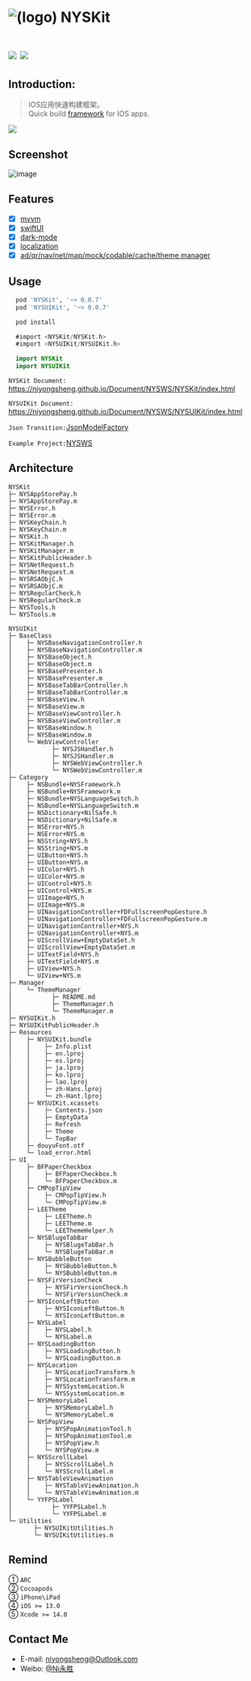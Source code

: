 
![(logo)](https://github.com/niyongsheng/NYSKit/blob/master/logo.png?raw=true)
NYSKit
===
[![](https://img.shields.io/badge/platform-iOS-orange.svg)](https://developer.apple.com/ios/)
[![](https://img.shields.io/badge/license-MIT-blue.svg)](https://github.com/niyongsheng/BaseClass_MVP_IOS/blob/master/LICENSE)
===

## Introduction:
> IOS应用快速构建框架。<br>
> Quick build [framework](#architecture) for IOS apps.
<img src="./Images/nysws.drawio.png">

## Screenshot
![image](https://github.com/niyongsheng/niyongsheng.github.io/blob/master/Document/base_ios_demo.gif)

## Features
- [x] [mvvm](https://en.wikipedia.org/wiki/Model–view–viewmodel)
- [x] [swiftUI](https://developer.apple.com/tutorials/sample-apps/)
- [x] [dark-mode](https://developer.apple.com/design/human-interface-guidelines/dark-mode/)
- [x] [localization](https://developer.apple.com/localization/)
- [x] [ad/qr/nav/net/map/mock/codable/cache/theme manager](https://github.com/niyongsheng/NYSWS/blob/main/NYSWS/NYSAppSwift/NYSAppSwift/README.md)

## Usage
```ruby
  pod 'NYSKit', '~> 0.0.7'
  pod 'NYSUIKit', '~> 0.0.7'

  pod install
```
```objectivec
  #import <NYSKit/NYSKit.h>
  #import <NYSUIKit/NYSUIKit.h>
```
```swift
  import NYSKit
  import NYSUIKit
```
`NYSKit Document:` https://niyongsheng.github.io/Document/NYSWS/NYSKit/index.html

`NYSUIKit Document:` https://niyongsheng.github.io/Document/NYSWS/NYSUIKit/index.html

`Json Transition:`[JsonModelFactory](https://github.com/niyongsheng/JsonModelFactory)

`Example Project:`[NYSWS](https://github.com/niyongsheng/NYSWS)

## Architecture
```text
NYSKit
├─ NYSAppStorePay.h
├─ NYSAppStorePay.m
├─ NYSError.h
├─ NYSError.m
├─ NYSKeyChain.h
├─ NYSKeyChain.m
├─ NYSKit.h
├─ NYSKitManager.h
├─ NYSKitManager.m
├─ NYSKitPublicHeader.h
├─ NYSNetRequest.h
├─ NYSNetRequest.m
├─ NYSRSAObjC.h
├─ NYSRSAObjC.m
├─ NYSRegularCheck.h
├─ NYSRegularCheck.m
├─ NYSTools.h
└─ NYSTools.m
```
```text
NYSUIKit
├─ BaseClass
│    ├─ NYSBaseNavigationController.h
│    ├─ NYSBaseNavigationController.m
│    ├─ NYSBaseObject.h
│    ├─ NYSBaseObject.m
│    ├─ NYSBasePresenter.h
│    ├─ NYSBasePresenter.m
│    ├─ NYSBaseTabBarController.h
│    ├─ NYSBaseTabBarController.m
│    ├─ NYSBaseView.h
│    ├─ NYSBaseView.m
│    ├─ NYSBaseViewController.h
│    ├─ NYSBaseViewController.m
│    ├─ NYSBaseWindow.h
│    ├─ NYSBaseWindow.m
│    └─ WebViewController
│           ├─ NYSJSHandler.h
│           ├─ NYSJSHandler.m
│           ├─ NYSWebViewController.h
│           └─ NYSWebViewController.m
├─ Category
│    ├─ NSBundle+NYSFramework.h
│    ├─ NSBundle+NYSFramework.m
│    ├─ NSBundle+NYSLanguageSwitch.h
│    ├─ NSBundle+NYSLanguageSwitch.m
│    ├─ NSDictionary+NilSafe.h
│    ├─ NSDictionary+NilSafe.m
│    ├─ NSError+NYS.h
│    ├─ NSError+NYS.m
│    ├─ NSString+NYS.h
│    ├─ NSString+NYS.m
│    ├─ UIButton+NYS.h
│    ├─ UIButton+NYS.m
│    ├─ UIColor+NYS.h
│    ├─ UIColor+NYS.m
│    ├─ UIControl+NYS.h
│    ├─ UIControl+NYS.m
│    ├─ UIImage+NYS.h
│    ├─ UIImage+NYS.m
│    ├─ UINavigationController+FDFullscreenPopGesture.h
│    ├─ UINavigationController+FDFullscreenPopGesture.m
│    ├─ UINavigationController+NYS.h
│    ├─ UINavigationController+NYS.m
│    ├─ UIScrollView+EmptyDataSet.h
│    ├─ UIScrollView+EmptyDataSet.m
│    ├─ UITextField+NYS.h
│    ├─ UITextField+NYS.m
│    ├─ UIView+NYS.h
│    └─ UIView+NYS.m
├─ Manager
│    └─ ThemeManager
│           ├─ README.md
│           ├─ ThemeManager.h
│           └─ ThemeManager.m
├─ NYSUIKit.h
├─ NYSUIKitPublicHeader.h
├─ Resources
│    ├─ NYSUIKit.bundle
│    │    ├─ Info.plist
│    │    ├─ en.lproj
│    │    ├─ es.lproj
│    │    ├─ ja.lproj
│    │    ├─ ko.lproj
│    │    ├─ lao.lproj
│    │    ├─ zh-Hans.lproj
│    │    └─ zh-Hant.lproj
│    ├─ NYSUIKit.xcassets
│    │    ├─ Contents.json
│    │    ├─ EmptyData
│    │    ├─ Refresh
│    │    ├─ Theme
│    │    └─ TopBar
│    ├─ douyuFont.otf
│    └─ load_error.html
├─ UI
│    ├─ BFPaperCheckbox
│    │    ├─ BFPaperCheckbox.h
│    │    └─ BFPaperCheckbox.m
│    ├─ CMPopTipView
│    │    ├─ CMPopTipView.h
│    │    └─ CMPopTipView.m
│    ├─ LEETheme
│    │    ├─ LEETheme.h
│    │    ├─ LEETheme.m
│    │    └─ LEEThemeHelper.h
│    ├─ NYSBlugeTabBar
│    │    ├─ NYSBlugeTabBar.h
│    │    └─ NYSBlugeTabBar.m
│    ├─ NYSBubbleButton
│    │    ├─ NYSBubbleButton.h
│    │    └─ NYSBubbleButton.m
│    ├─ NYSFirVersionCheck
│    │    ├─ NYSFirVersionCheck.h
│    │    └─ NYSFirVersionCheck.m
│    ├─ NYSIconLeftButton
│    │    ├─ NYSIconLeftButton.h
│    │    └─ NYSIconLeftButton.m
│    ├─ NYSLabel
│    │    ├─ NYSLabel.h
│    │    └─ NYSLabel.m
│    ├─ NYSLoadingButton
│    │    ├─ NYSLoadingButton.h
│    │    └─ NYSLoadingButton.m
│    ├─ NYSLocation
│    │    ├─ NYSLocationTransform.h
│    │    ├─ NYSLocationTransform.m
│    │    ├─ NYSSystemLocation.h
│    │    └─ NYSSystemLocation.m
│    ├─ NYSMemoryLabel
│    │    ├─ NYSMemoryLabel.h
│    │    └─ NYSMemoryLabel.m
│    ├─ NYSPopView
│    │    ├─ NYSPopAnimationTool.h
│    │    ├─ NYSPopAnimationTool.m
│    │    ├─ NYSPopView.h
│    │    └─ NYSPopView.m
│    ├─ NYSScrollLabel
│    │    ├─ NYSScrollLabel.h
│    │    └─ NYSScrollLabel.m
│    ├─ NYSTableViewAnimation
│    │    ├─ NYSTableViewAnimation.h
│    │    └─ NYSTableViewAnimation.m
│    └─ YYFPSLabel
│           ├─ YYFPSLabel.h
│           └─ YYFPSLabel.m
└─ Utilities
       ├─ NYSUIKitUtilities.h
       └─ NYSUIKitUtilities.m
```

## Remind
① `ARC`<br>
② `Cocoapods`<br>
③ `iPhone\iPad`<br>
④ `iOS >= 13.0`<br>
⑤ `Xcode >= 14.0`<br>

## Contact Me
* E-mail: niyongsheng@Outlook.com
* Weibo: [@Ni永胜](https://weibo.com/u/7317805089)
